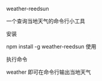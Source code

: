 weather-reedsun

一个查询当地天气的命令行小工具

安装

npm install -g weather-reedsun
使用

执行命令

weather
即可在命令行输出当地天气
